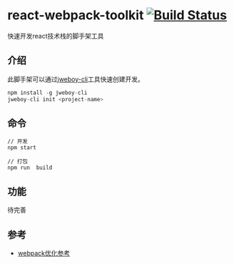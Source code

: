 # react-webpack-toolkit [![Build Status](https://travis-ci.org/jweboy/react-webpack-toolkit.svg?branch=version-upgrade)](https://travis-ci.org/jweboy/react-webpack-toolkit)

快速开发react技术栈的脚手架工具

## 介绍

此脚手架可以通过[jweboy-cli](https://www.npmjs.com/package/jweboy-cli)工具快速创建开发。

``` js
npm install -g jweboy-cli
jweboy-cli init <project-name>
```

## 命令
```
// 开发
npm start

// 打包
npm run  build

```
## 功能

待完善

## 参考
- [webpack优化参考](https://jeffjade.com/2017/08/12/125-webpack-package-optimization-for-speed)
